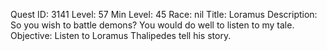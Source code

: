 Quest ID: 3141
Level: 57
Min Level: 45
Race: nil
Title: Loramus
Description: So you wish to battle demons? You would do well to listen to my tale. 
Objective: Listen to Loramus Thalipedes tell his story.
